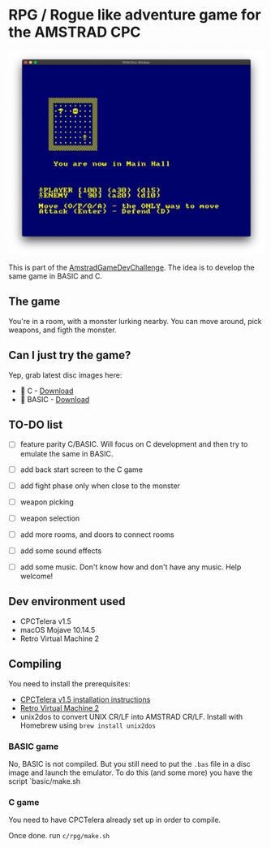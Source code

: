 # RPG / Rogue like adventure game for the AMSTRAD CPC

![C Version v0.0.3 screenshot](img/c-v0.0.3.png)

This is part of the [AmstradGameDevChallenge](https://github.com/AmstradGameDevChallenge). The idea is to develop the same game in BASIC and C.

## The game

You're in a room, with a monster lurking nearby. You can move around, pick weapons, and figth the monster.

## Can I just try the game?

Yep, grab latest disc images here:

- 💾 C     - [Download](basic/c/rpg/rpg.dsk) 
- 💾 BASIC - [Download](basic/rpg.dsk) 


## TO-DO list

- [ ] feature parity C/BASIC. Will focus on C development and then try to emulate the same in BASIC.
- [ ] add back start screen to the C game
- [ ] add fight phase only when close to the monster
- [ ] weapon picking
- [ ] weapon selection
- [ ] add more rooms, and doors to connect rooms
- [ ] add some sound effects
- [ ] add some music. Don't know how and don't have any music. Help welcome!
 

## Dev environment used

- CPCTelera v1.5
- macOS Mojave 10.14.5
- Retro Virtual Machine 2

## Compiling

You need to install the prerequisites:

- [CPCTelera v1.5 installation instructions](http://lronaldo.github.io/cpctelera/files/readme-txt.html#Installing_CPCtelera)
- [Retro Virtual Machine 2](http://www.retrovirtualmachine.org/en/)
- unix2dos to convert UNIX CR/LF into AMSTRAD CR/LF. Install with Homebrew using `brew install unix2dos`

### BASIC game

No, BASIC is not compiled. But you still need to put the `.bas` file in a disc image and launch the emulator. To do this (and some more) you have the script `basic/make.sh

### C game

You need to have CPCTelera already set up in order to compile.

Once done. run `c/rpg/make.sh`